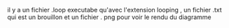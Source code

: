 il y a un fichier .loop executabe qu'avec l'extension looping , un fichier .txt qui est un brouillon et un fichier . png pour voir le rendu du diagramme
